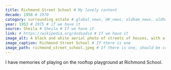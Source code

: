 ```yaml
---
title: Richmond Street School # My lovely content
decade: 1950 # 1970
category: surrounding_estate # global_news, UK_news, oldham_news, oldham_history, towers, surrounding_estate # Always exactly one category
year: 1953 # 1975 # if we have it
source: Sheila # Sheila # If we have it
link: # https://wikipedia.org/dsdsadsa # If we have it
image_alt: A black and white aerial photo of streets of houses, with a school at the centre of the frame. # If there is one
image_caption: Richmond Street School # If there is one
image_path: richmond_street_school.jpeg # If there is one, should be colocated with the index.md file in the folder
---
```


I have memories of playing on the rooftop playground at Richmond School.
